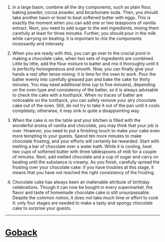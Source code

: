 
1. In a large basin, combine all the dry components, such as plain flour, baking powder, cocoa powder, and bicarbonate soda. Then, you should take another basin or bowl to beat softened butter with eggs. This is exactly the moment when you can add one or two teaspoons of vanilla extract. Next, you need to add sugar to the wet ingredients, mixing them carefully at least for three minutes. Further, you should pour in the milk while carrying on beating: it is important to mix the components incessantly and intensely.

2. When you are ready with this, you can go over to the crucial point in making a chocolate cake, when two sets of ingredients are combined. Little by little, add the flour mixture to batter and mix it thoroughly until it is perfectly homogeneous and smooth. Now, you can finally give your hands a rest after tense mixing: it is time for the oven to work. Pour the batter evenly into carefully greased pan and bake the cake for thirty minutes. You may need additional time (up to five minutes), depending on the oven type and consistency of the batter, so it is always advisable to check the cake with a toothpick. When no traces of batter are noticeable on the toothpick, you can safely remove your airy chocolate cake out of the oven. Still, do not try to take it out of the pan until it cools completely; otherwise, it may sink in quite a disappointing way.

3. When the cake is on the table and your kitchen is filled with the wonderful aroma of vanilla and chocolate, you may think that your job is over. However, you need to put a finishing touch to make your cake even more tempting to your guests. Spend ten more minutes to make chocolate frosting, and your efforts will certainly be rewarded. Start with melting a bar of chocolate over a water bath. While it is cooling, beat two cups of softened butter with three tablespoons of milk for a couple of minutes. Next, add melted chocolate and a cup of sugar and carry on beating until the substance is creamy. As you finish, carefully spread the frosting over your chocolate cake: if you have troubles at this stage, it means that you have not reached the right consistency of the frosting.

4. Chocolate cake has always been an inalienable attribute of birthday celebrations. Though it can now be bought in every supermarket, the flavor and taste of homemade chocolate cake is still unsurpassable. Despite the common notion, it does not take much time or effort to cook it: only four stages are needed to make a tasty and spongy chocolate cake to surprise your guests.
----
# [Goback](readme.md)
